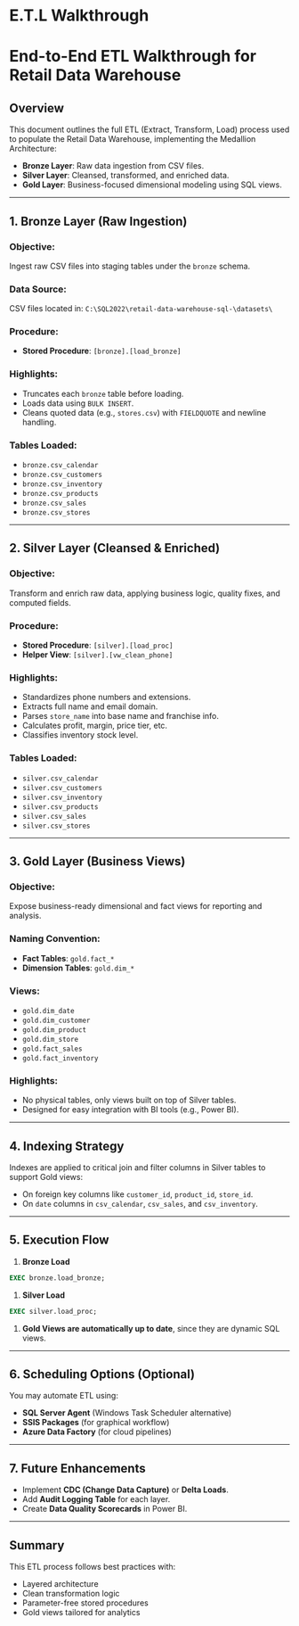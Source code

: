 # E.T.L Walkthrough

# End-to-End ETL Walkthrough for Retail Data Warehouse

## Overview

This document outlines the full ETL (Extract, Transform, Load) process used to populate the Retail Data Warehouse, implementing the Medallion Architecture:

- **Bronze Layer**: Raw data ingestion from CSV files.
- **Silver Layer**: Cleansed, transformed, and enriched data.
- **Gold Layer**: Business-focused dimensional modeling using SQL views.

---

## 1. Bronze Layer (Raw Ingestion)

### Objective:

Ingest raw CSV files into staging tables under the `bronze` schema.

### Data Source:

CSV files located in: `C:\SQL2022\retail-data-warehouse-sql-\datasets\`

### Procedure:

- **Stored Procedure**: `[bronze].[load_bronze]`

### Highlights:

- Truncates each `bronze` table before loading.
- Loads data using `BULK INSERT`.
- Cleans quoted data (e.g., `stores.csv`) with `FIELDQUOTE` and newline handling.

### Tables Loaded:

- `bronze.csv_calendar`
- `bronze.csv_customers`
- `bronze.csv_inventory`
- `bronze.csv_products`
- `bronze.csv_sales`
- `bronze.csv_stores`

---

## 2. Silver Layer (Cleansed & Enriched)

### Objective:

Transform and enrich raw data, applying business logic, quality fixes, and computed fields.

### Procedure:

- **Stored Procedure**: `[silver].[load_proc]`
- **Helper View**: `[silver].[vw_clean_phone]`

### Highlights:

- Standardizes phone numbers and extensions.
- Extracts full name and email domain.
- Parses `store_name` into base name and franchise info.
- Calculates profit, margin, price tier, etc.
- Classifies inventory stock level.

### Tables Loaded:

- `silver.csv_calendar`
- `silver.csv_customers`
- `silver.csv_inventory`
- `silver.csv_products`
- `silver.csv_sales`
- `silver.csv_stores`

---

## 3. Gold Layer (Business Views)

### Objective:

Expose business-ready dimensional and fact views for reporting and analysis.

### Naming Convention:

- **Fact Tables**: `gold.fact_*`
- **Dimension Tables**: `gold.dim_*`

### Views:

- `gold.dim_date`
- `gold.dim_customer`
- `gold.dim_product`
- `gold.dim_store`
- `gold.fact_sales`
- `gold.fact_inventory`

### Highlights:

- No physical tables, only views built on top of Silver tables.
- Designed for easy integration with BI tools (e.g., Power BI).

---

## 4. Indexing Strategy

Indexes are applied to critical join and filter columns in Silver tables to support Gold views:

- On foreign key columns like `customer_id`, `product_id`, `store_id`.
- On `date` columns in `csv_calendar`, `csv_sales`, and `csv_inventory`.

---

## 5. Execution Flow

1. **Bronze Load**

```sql
EXEC bronze.load_bronze;

```

1. **Silver Load**

```sql
EXEC silver.load_proc;

```

1. **Gold Views are automatically up to date**, since they are dynamic SQL views.

---

## 6. Scheduling Options (Optional)

You may automate ETL using:

- **SQL Server Agent** (Windows Task Scheduler alternative)
- **SSIS Packages** (for graphical workflow)
- **Azure Data Factory** (for cloud pipelines)

---

## 7. Future Enhancements

- Implement **CDC (Change Data Capture)** or **Delta Loads**.
- Add **Audit Logging Table** for each layer.
- Create **Data Quality Scorecards** in Power BI.

---

## Summary

This ETL process follows best practices with:

- Layered architecture
- Clean transformation logic
- Parameter-free stored procedures
- Gold views tailored for analytics